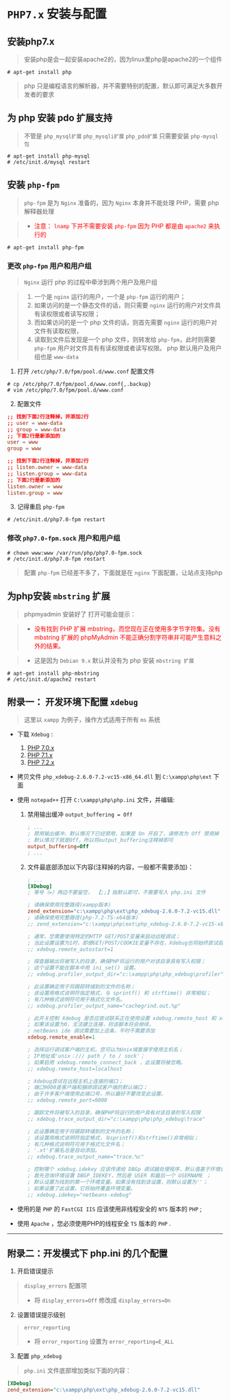 # **`PHP7.x` 安装与配置**

## **安装php7.x**

> 安装php是会一起安装apache2的，因为linux里php是apache2的一个组件

```shell
# apt-get install php
```

> php 只是编程语言的解析器，并不需要特别的配置，默认即可满足大多数开发者的要求

## **为 php 安装 pdo 扩展支持**

> 不管是 `php_mysql扩展` `php_mysqli扩展` `php_pdo扩展` 只需要安装 `php-mysql包`

```shell
# apt-get install php-mysql
# /etc/init.d/mysql restart
```

## **安装 `php-fpm`**

> `php-fpm` 是为 `Nginx` 准备的，因为 `Nginx` 本身并不能处理 PHP，需要 php 解释器处理

> - <font color="red">注意： <code>lnamp</code> 下并不需要安装 <code>php-fpm</code> 因为 PHP 都是由 <code>apache2</code> 来执行的</font>

```shell
# apt-get install php-fpm
```

### **更改 `php-fpm` 用户和用户组**

> `Nginx` 运行 php 的过程中牵涉到两个用户及用户组

> 1. 一个是 `nginx` 运行的用户，一个是 `php-fpm` 运行的用户；
> 2. 如果访问的是一个静态文件的话，则只需要 `nginx` 运行的用户对文件具有读权限或者读写权限；
> 3. 而如果访问的是一个 php 文件的话，则首先需要 `nginx` 运行的用户对文件有读取权限，
> 4. 读取到文件后发现是一个 php 文件，则转发给 `php-fpm`，此时则需要 `php-fpm` 用户对文件具有有读权限或者读写权限。 php 默认用户及用户组也是 `www-data`

1. 打开 `/etc/php/7.0/fpm/pool.d/www.conf` 配置文件

  ```shell
  # cp /etc/php/7.0/fpm/pool.d/www.conf{,.backup}
  # vim /etc/php/7.0/fpm/pool.d/www.conf
  ```

2. 配置文件

  ```conf
  ;; 找到下面2行注释掉，并添加2行
  ;; user = www-data
  ;; group = www-data
  ;; 下面2行是新添加的
  user = www
  group = www

  ;; 找到下面2行注释掉，并添加2行
  ;; listen.owner = www-data
  ;; listen.group = www-data
  ;; 下面2行是新添加的
  listen.owner = www
  listen.group = www
  ```

3. 记得重启 `php-fpm`

```shell
# /etc/init.d/php7.0-fpm restart
```

### **修改 `php7.0-fpm.sock` 用户和用户组**

```shell
# chown www:www /var/run/php/php7.0-fpm.sock
# /etc/init.d/php7.0-fpm restart
```

> 配置 `php-fpm` 已经差不多了，下面就是在 `nginx` 下面配置，让站点支持php

## **为php安装 `mbstring` 扩展**

> phpmyadmin 安装好了 打开可能会提示：

> - <font color="red">没有找到 PHP 扩展 mbstring，而您现在正在使用多字节字符集。没有 mbstring 扩展的 phpMyAdmin 不能正确分割字符串并可能产生意料之外的结果。</font>

> - 这是因为 `Debian 9.x` 默认并没有为 php 安装 `mbstring 扩展`

```shell
# apt-get install php-mbstring
# /etc/init.d/apache2 restart
```

## 附录一： 开发环境下配置 `xdebug`
> 这里以 `xampp` 为例子，操作方式适用于所有 `ms` 系统

- 下载 `Xdebug` :
  1. [PHP 7.0.x](https://xdebug.org/files/php_xdebug-2.6.0-7.0-vc14-x86_64.dll)
  2. [PHP 7.1.x](https://xdebug.org/files/php_xdebug-2.6.0-7.1-vc14-x86_64.dll)
  3. [PHP 7.2.x](https://xdebug.org/files/php_xdebug-2.6.0-7.2-vc15-x86_64.dll)

- 拷贝文件 `php_xdebug-2.6.0-7.2-vc15-x86_64.dll` 到 `C:\xampp\php\ext` 下面
- 使用 `notepad++` 打开 `C:\xampp\php\php.ini` 文件，并编辑:
  1. 禁用输出缓冲 `output_buffering = Off`

      ```ini
      ; ...
      ; 禁用输出缓冲，默认情况下已经禁用，如果是 On 开启了，请修改为 Off 禁用掉
      ; 默认情况下就是Off，所以将output_buffering注释掉即可
      output_buffering=Off
      ; ...
      ```

  2. 文件最底部添加以下内容(注释掉的内容，一般都不需要添加)：

      ```ini
      ; ...
      [XDebug]
      ; 等号（=）两边不要留空， 【;;】指默认即可，不需要写入 php.ini 文件

      ; 请确保使用完整路径(xampp版本)
      zend_extension="c:\xampp\php\ext\php_xdebug-2.6.0-7.2-vc15.dll"
      ; 请确保使用完整路径(php-7.2-TS-x64版本)
      ;; zend_extension="c:\xampp\php\ext\php_xdebug-2.6.0-7.2-vc15-x86_64.dll"

      ; 通常，您需要使用特定的HTTP GET/POST变量来启动远程调试；
      ; 当此设置设置为1时，即使GET/POST/COOKIE变量不存在，Xdebug也将始终尝试启动远程调试会话并尝试连接到客户端。
      ;; xdebug.remote_autostart=1

      ; 探查器输出将被写入的目录，确保PHP将运行的用户对该目录具有写入权限；
      ; 这个设置不能在脚本中用 ini_set() 设置。
      ;; xdebug.profiler_output_dir="c:\xampp\php\php_xdebug\profiler"

      ; 此设置确定用于将跟踪转储到的文件的名称；
      ; 该设置用格式说明符指定格式，与 sprintf() 和 strftime() 非常相似；
      ; 有几种格式说明符可用于格式化文件名。
      ;; xdebug.profiler_output_name="cachegrind.out.%p"

      ; 此开关控制 Xdebug 是否应尝试联系正在使用设置 xdebug.remote_host 和 xdebug.remote_port 设置的侦听主机和端口的调试客户端；
      ; 如果该设置为0，无法建立连接，则该脚本将会继续。
      ; netBeans ide 调试需要加上这条，平时不需要添加
      xdebug.remote_enable=1

      ; 选择运行调试客户端的主机，您可以为Unix域套接字使用主机名；
      ; IP地址或'unix：/// path / to / sock'；
      ; 如果启用 xdebug.remote_connect_back ，此设置将被忽略。
      ;; xdebug.remote_host=localhost

      ; Xdebug尝试在远程主机上连接的端口；
      ; 端口9000是客户端和捆绑调试客户端的默认端口；
      ; 由于许多客户端使用此端口号，所以最好不要改变此设置。
      ;; xdebug.remote_port=9000

      ; 跟踪文件将被写入的目录，确保PHP将运行的用户具有对该目录的写入权限
      ;; xdebug.trace_output_dir="c:\xampp\php\php_xdebug\trace"

      ; 此设置确定用于将跟踪转储到的文件的名称；
      ; 该设置用格式说明符指定格式，与sprintf()和strftime()非常相似；
      ; 有几种格式说明符可用于格式化文件名；
      ; '.xt'扩展名总是自动添加。
      ;; xdebug.trace_output_name="trace.%c"

      ; 控制哪个 xdebug.idekey 应该传递给 DBGp 调试器处理程序，默认值基于环境设置；
      ; 首先咨询环境设置 DBGP_IDEKEY，然后是 USER 和最后一个 USERNAME ；
      ; 默认设置为找到的第一个环境变量。如果没有找到该设置，则默认设置为''；
      ; 如果设置了此设置，它将始终覆盖环境变量。
      ;; xdebug.idekey="netbeans-xdebug"
      ```

- 使用的是 `PHP` 的 `FastCGI IIS` 应该使用非线程安全的 `NTS` 版本的 `PHP` ;
- 使用 `Apache` ，您必须使用PHP的线程安全 `TS` 版本的 `PHP` .
--------------------------------------------------------------------------------

## 附录二：开发模式下 php.ini 的几个配置

1. 开启错误提示
> `display_errors` 配置项
> - 将 `display_errors=Off` 修改成 `display_errors=On`

2. 设置错误提示级别
> `error_reporting`
> - 将 `error_reporting` 设置为 `error_reporting=E_ALL`

3. 配置 `php_xdebug`
> `php.ini` 文件底部增加类似下面的内容：

```ini
[XDebug]
zend_extension="c:\xampp\php\ext\php_xdebug-2.6.0-7.2-vc15.dll"
```
